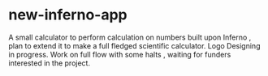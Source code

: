 # new-inferno-app
A small calculator to perform calculation on  numbers built upon Inferno , plan to extend it
to make a full fledged scientific calculator. Logo Designing in progress.
Work on full flow with some halts , waiting for funders interested in the project.
